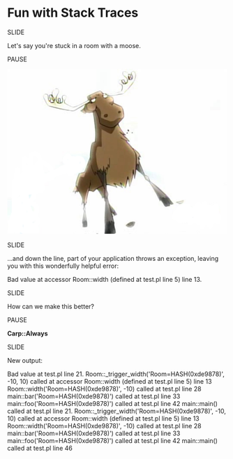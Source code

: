# Fun with Stack Traces

SLIDE

Let's say you're stuck in a room with a moose.

PAUSE

![Room with a Moose](images/room_with_a_moose.png)

SLIDE

...and down the line, part of your application throws an exception, leaving you with this wonderfully
helpful error:

   Bad value at accessor Room::width (defined at test.pl line 5) line 13.
   
SLIDE

How can we make this better?

PAUSE

**Carp::Always**

SLIDE

New output:

  Bad value at test.pl line 21.
    Room::_trigger_width('Room=HASH(0xde9878)', -10, 10) called at accessor Room::width (defined at test.pl line 5) line 13
    Room::width('Room=HASH(0xde9878)', -10) called at test.pl line 28
    main::bar('Room=HASH(0xde9878)') called at test.pl line 33
    main::foo('Room=HASH(0xde9878)') called at test.pl line 42
    main::main() called at test.pl line 21.
    Room::_trigger_width('Room=HASH(0xde9878)', -10, 10) called at accessor Room::width (defined at test.pl line 5) line 13
    Room::width('Room=HASH(0xde9878)', -10) called at test.pl line 28
    main::bar('Room=HASH(0xde9878)') called at test.pl line 33
    main::foo('Room=HASH(0xde9878)') called at test.pl line 42
    main::main() called at test.pl line 46
